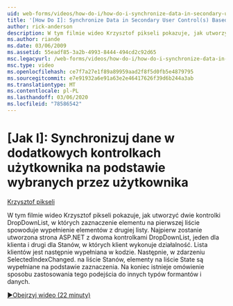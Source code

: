 ```yaml
---
uid: web-forms/videos/how-do-i/how-do-i-synchronize-data-in-secondary-user-controls-based-upon-user-selections
title: '[How Do I]: Synchronize Data in Secondary User Control(s) Based Upon User Selections | Microsoft Docs'
author: rick-anderson
description: W tym filmie wideo Krzysztof pikseli pokazuje, jak utworzyć dwie kontrolki DropDownList, w których zaznaczenie elementu na pierwszej liście spowoduje wypełnienie elementów z drugiej listy. Firs...
ms.author: riande
ms.date: 03/06/2009
ms.assetid: 55eadf85-3a2b-4993-8444-494cd2c92d65
msc.legacyurl: /web-forms/videos/how-do-i/how-do-i-synchronize-data-in-secondary-user-controls-based-upon-user-selections
msc.type: video
ms.openlocfilehash: ce7f7a27e1f89a89959aad2f8f5d0fb5e4879795
ms.sourcegitcommit: e7e91932a6e91a63e2e46417626f39d6b244a3ab
ms.translationtype: MT
ms.contentlocale: pl-PL
ms.lasthandoff: 03/06/2020
ms.locfileid: "78586542"
---
```

# <a name="how-do-i-synchronize-data-in-secondary-user-controls-based-upon-user-selections"></a>[Jak I]: Synchronizuj dane w dodatkowych kontrolkach użytkownika na podstawie wybranych przez użytkownika

[Krzysztof pikseli](https://twitter.com/chrispels)

W tym filmie wideo Krzysztof pikseli pokazuje, jak utworzyć dwie kontrolki DropDownList, w których zaznaczenie elementu na pierwszej liście spowoduje wypełnienie elementów z drugiej listy. Najpierw zostanie utworzona strona ASP.NET z dwoma kontrolkami DropDownList, jeden dla klienta i drugi dla Stanów, w których klient wykonuje działalność. Lista klientów jest następnie wypełniana w kodzie. Następnie, w zdarzeniu SelectedIndexChanged. na liście Stanów, elementy na liście State są wypełniane na podstawie zaznaczenia. Na koniec istnieje omówienie sposobu zastosowania tego podejścia do innych typów formantów i danych.

[&#9654;Obejrzyj wideo (22 minuty)](https://channel9.msdn.com/Blogs/ASP-NET-Site-Videos/how-do-i-synchronize-data-in-secondary-user-controls-based-upon-user-selections)
